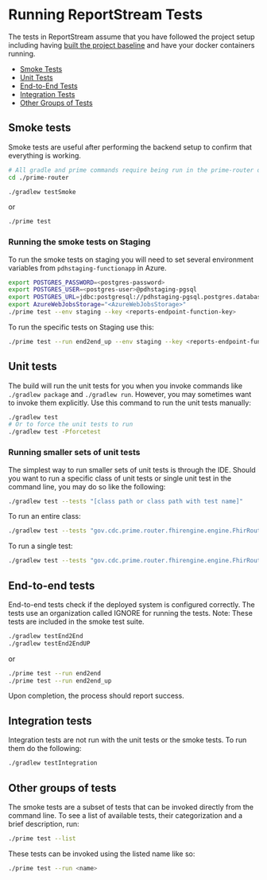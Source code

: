 # Running ReportStream Tests

The tests in ReportStream assume that you have followed the project setup including having [built the project baseline](../getting-started/README.md#bulding-the-baseline) and have your docker containers running.

- [Smoke Tests](#smoke-tests)
- [Unit Tests](#unit-tests)
- [End-to-End Tests](#end-to-end-tests)
- [Integration Tests](#integration-tests)
- [Other Groups of Tests](#other-groups-of-tests)

## Smoke tests

Smoke tests are useful after performing the backend setup to confirm that everything is working.

```bash
# All gradle and prime commands require being run in the prime-router directory
cd ./prime-router

./gradlew testSmoke
```
or
```bash
./prime test 
```

### Running the smoke tests on Staging

To run the smoke tests on staging you will need to set several environment variables from `pdhstaging-functionapp` in Azure.

```bash
export POSTGRES_PASSWORD=<postgres-password>
export POSTGRES_USER=<postgres-user>@pdhstaging-pgsql                                                                                                          
export POSTGRES_URL=jdbc:postgresql://pdhstaging-pgsql.postgres.database.azure.com:5432/prime_data_hub
export AzureWebJobsStorage="<AzureWebJobsStorage>"
./prime test --env staging --key <reports-endpoint-function-key> 
```

To run the specific tests on Staging use this:

```bash
./prime test --run end2end_up --env staging --key <reports-endpoint-function-key>
```

## Unit tests

The build will run the unit tests for you when you invoke commands like `./gradlew package` and `./gradlew run`. However, you may sometimes want to invoke them explicitly. Use this command to run the unit tests manually:

```bash
./gradlew test
# Or to force the unit tests to run
./gradlew test -Pforcetest
```

### Running smaller sets of unit tests

The simplest way to run smaller sets of unit tests is through the IDE. Should you want to run a specific class of unit tests or single unit test in the command line, you may do so like the following:

```bash
./gradlew test --tests "[class path or class path with test name]"
```

To run an entire class: 
```bash
./gradlew test --tests "gov.cdc.prime.router.fhirengine.engine.FhirRouterTests"
```

To run a single test:
```bash
./gradlew test --tests "gov.cdc.prime.router.fhirengine.engine.FhirRouterTests.test applyFilters receiver setting - (reverseTheQualityFilter = true) "
```
 
## End-to-end tests

End-to-end tests check if the deployed system is configured correctly. The tests use an organization called IGNORE for running the tests. Note: These tests are included in the smoke test suite. 

```bash
./gradlew testEnd2End
./gradlew testEnd2EndUP
```
or 
```bash
./prime test --run end2end
./prime test --run end2end_up
```

Upon completion, the process should report success.

## Integration tests

Integration tests are not run with the unit tests or the smoke tests. To run them do the following:

```bash
./gradlew testIntegration
```

## Other groups of tests

The smoke tests are a subset of tests that can be invoked directly from the command line. To see a list of available tests, their categorization and a brief description, run:

```bash
./prime test --list
```

These tests can be invoked using the listed name like so:

```bash
./prime test --run <name>
```